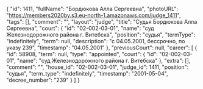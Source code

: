 {
    "id": 1411,
    "fullName": "Бордюкова Алла Сергеевна",
    "photoURL": "https://members2020by.s3.eu-north-1.amazonaws.com/judge_1411",
    "tags": [],
    "comment": "",
    "layout": "judge",
    "title": "Судья Бордюкова Алла Сергеевна",
    "court": {
        "id": "02-002-03-01",
        "name": "суд Железнодорожного района г. Витебска",
        "position": "судья",
        "termType": "indefinitely",
        "term": null,
        "description": "c 04.05.2001, бессрочно, по указу 239",
        "timestamp": "04.05.2001"
    },
    "previousCourt": null,
    "career": [
        {
            "id": 58908,
            "term": null,
            "type": "appointed",
            "court": {
                "id": "02-002-03-01",
                "name": "суд Железнодорожного района г. Витебска"
            },
            "extra": [],
            "comment": "",
            "house_id": "02-002-03-01",
            "judge_id": 1411,
            "position": "судья",
            "term_type": "indefinitely",
            "timestamp": "2001-05-04",
            "decree_number": "239"
        }
    ]
}